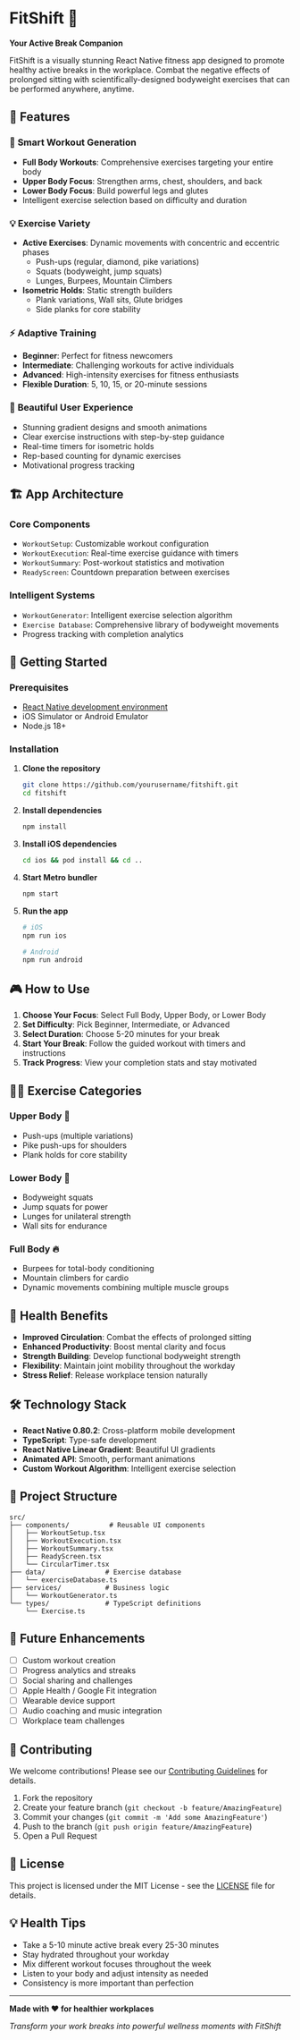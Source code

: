 # FitShift 💪

**Your Active Break Companion**

FitShift is a visually stunning React Native fitness app designed to promote healthy active breaks in the workplace. Combat the negative effects of prolonged sitting with scientifically-designed bodyweight exercises that can be performed anywhere, anytime.

## 🌟 Features

### 🎯 **Smart Workout Generation**
- **Full Body Workouts**: Comprehensive exercises targeting your entire body
- **Upper Body Focus**: Strengthen arms, chest, shoulders, and back
- **Lower Body Focus**: Build powerful legs and glutes
- Intelligent exercise selection based on difficulty and duration

### 💡 **Exercise Variety**
- **Active Exercises**: Dynamic movements with concentric and eccentric phases
  - Push-ups (regular, diamond, pike variations)
  - Squats (bodyweight, jump squats)
  - Lunges, Burpees, Mountain Climbers
- **Isometric Holds**: Static strength builders
  - Plank variations, Wall sits, Glute bridges
  - Side planks for core stability

### ⚡ **Adaptive Training**
- **Beginner**: Perfect for fitness newcomers
- **Intermediate**: Challenging workouts for active individuals  
- **Advanced**: High-intensity exercises for fitness enthusiasts
- **Flexible Duration**: 5, 10, 15, or 20-minute sessions

### 📱 **Beautiful User Experience**
- Stunning gradient designs and smooth animations
- Clear exercise instructions with step-by-step guidance
- Real-time timers for isometric holds
- Rep-based counting for dynamic exercises
- Motivational progress tracking

## 🏗️ **App Architecture**

### **Core Components**
- `WorkoutSetup`: Customizable workout configuration
- `WorkoutExecution`: Real-time exercise guidance with timers
- `WorkoutSummary`: Post-workout statistics and motivation
- `ReadyScreen`: Countdown preparation between exercises

### **Intelligent Systems**
- `WorkoutGenerator`: Intelligent exercise selection algorithm
- `Exercise Database`: Comprehensive library of bodyweight movements
- Progress tracking with completion analytics

## 🚀 **Getting Started**

### Prerequisites
- [React Native development environment](https://reactnative.dev/docs/set-up-your-environment)
- iOS Simulator or Android Emulator
- Node.js 18+

### Installation

1. **Clone the repository**
   ```bash
   git clone https://github.com/yourusername/fitshift.git
   cd fitshift
   ```

2. **Install dependencies**
   ```bash
   npm install
   ```

3. **Install iOS dependencies**
   ```bash
   cd ios && pod install && cd ..
   ```

4. **Start Metro bundler**
   ```bash
   npm start
   ```

5. **Run the app**
   ```bash
   # iOS
   npm run ios
   
   # Android
   npm run android
   ```

## 🎮 **How to Use**

1. **Choose Your Focus**: Select Full Body, Upper Body, or Lower Body
2. **Set Difficulty**: Pick Beginner, Intermediate, or Advanced
3. **Select Duration**: Choose 5-20 minutes for your break
4. **Start Your Break**: Follow the guided workout with timers and instructions
5. **Track Progress**: View your completion stats and stay motivated

## 🏃‍♂️ **Exercise Categories**

### **Upper Body** 💪
- Push-ups (multiple variations)
- Pike push-ups for shoulders
- Plank holds for core stability

### **Lower Body** 🦵
- Bodyweight squats
- Jump squats for power
- Lunges for unilateral strength
- Wall sits for endurance

### **Full Body** 🔥
- Burpees for total-body conditioning
- Mountain climbers for cardio
- Dynamic movements combining multiple muscle groups

## 🎯 **Health Benefits**

- **Improved Circulation**: Combat the effects of prolonged sitting
- **Enhanced Productivity**: Boost mental clarity and focus
- **Strength Building**: Develop functional bodyweight strength
- **Flexibility**: Maintain joint mobility throughout the workday
- **Stress Relief**: Release workplace tension naturally

## 🛠️ **Technology Stack**

- **React Native 0.80.2**: Cross-platform mobile development
- **TypeScript**: Type-safe development
- **React Native Linear Gradient**: Beautiful UI gradients
- **Animated API**: Smooth, performant animations
- **Custom Workout Algorithm**: Intelligent exercise selection

## 📁 **Project Structure**

```
src/
├── components/          # Reusable UI components
│   ├── WorkoutSetup.tsx
│   ├── WorkoutExecution.tsx
│   ├── WorkoutSummary.tsx
│   ├── ReadyScreen.tsx
│   └── CircularTimer.tsx
├── data/               # Exercise database
│   └── exerciseDatabase.ts
├── services/           # Business logic
│   └── WorkoutGenerator.ts
└── types/              # TypeScript definitions
    └── Exercise.ts
```

## 🔮 **Future Enhancements**

- [ ] Custom workout creation
- [ ] Progress analytics and streaks
- [ ] Social sharing and challenges
- [ ] Apple Health / Google Fit integration
- [ ] Wearable device support
- [ ] Audio coaching and music integration
- [ ] Workplace team challenges

## 🤝 **Contributing**

We welcome contributions! Please see our [Contributing Guidelines](CONTRIBUTING.md) for details.

1. Fork the repository
2. Create your feature branch (`git checkout -b feature/AmazingFeature`)
3. Commit your changes (`git commit -m 'Add some AmazingFeature'`)
4. Push to the branch (`git push origin feature/AmazingFeature`)
5. Open a Pull Request

## 📄 **License**

This project is licensed under the MIT License - see the [LICENSE](LICENSE) file for details.

## 💡 **Health Tips**

- Take a 5-10 minute active break every 25-30 minutes
- Stay hydrated throughout your workday
- Mix different workout focuses throughout the week
- Listen to your body and adjust intensity as needed
- Consistency is more important than perfection

---

**Made with ❤️ for healthier workplaces**

*Transform your work breaks into powerful wellness moments with FitShift*
